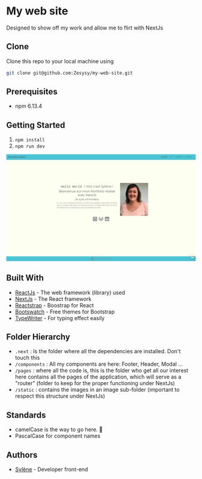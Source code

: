 # My web site

Designed to show off my work and allow me to flirt with NextJs

## Clone

Clone this repo to your local machine using

```bash
git clone git@github.com:Zesysy/my-web-site.git
```

## Prerequisites

- npm 6.13.4

## Getting Started

1.  `npm install`
2.  `npm run dev`

![Application view](/static/images/applicationView.png)

## Built With

- [ReactJs](https://reactjs.org/) - The web framework (library) used
- [NextJs](https://nextjs.org/) - The React framework
- [Reactstrap](https://reactstrap.github.io/) - Boostrap for React
- [Bootswatch](https://bootswatch.com/) - Free themes for Bootstrap
- [TypeWriter](https://www.npmjs.com/package/react-typewriter-hook) - For typing effect easily

## Folder Hierarchy

- `.next` : Is the folder where all the dependencies are installed. Don't touch this
- `/components` : All my components are here: Footer, Header, Modal ...
- `/pages` : where all the code is, this is the folder who get all our interest here contains all the pages of the application, which will serve as a "router" (folder to keep for the proper functioning under NextJs)
- `/static` : contains the images in an image sub-folder (important to respect this structure under NextJs)

## Standards

- camelCase is the way to go here. :camel:
- PascalCase for component names

## Authors

- [Sylène](https://github.com/Zesysy) - Developer front-end
